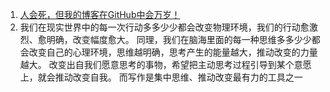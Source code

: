 1. [人会死，但我的博客在GitHub中会万岁！](https://blog.meekdai.com/post/ren-hui-si-%EF%BC%8C-dan-wo-de-bo-ke-zai-GitHub-zhong-hui-wan-sui.html)
2. 我们在现实世界中的每一次行动多多少少都会改变物理环境，我们的行动愈激烈、愈明确，改变幅度愈大。
    同理，我们在脑海里面的每一种思维多多少少都会改变自己的心理环境，思维越明确，思考产生的能量越大，推动改变的力量越大。
    改变出自我们愿意思考的事物，希望把主动思考过程引导到某个意愿上，就会推动改变自我。
    而写作是集中思维、推动改变最有力的工具之一

